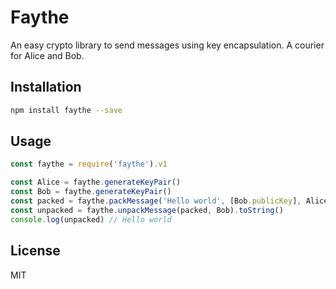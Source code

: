 # Faythe

An easy crypto library to send messages using key encapsulation. A courier for Alice and Bob.

## Installation

```sh
npm install faythe --save
```

## Usage

```js
const faythe = require('faythe').v1

const Alice = faythe.generateKeyPair()
const Bob = faythe.generateKeyPair()
const packed = faythe.packMessage('Hello world', [Bob.publicKey], Alice)
const unpacked = faythe.unpackMessage(packed, Bob).toString()
console.log(unpacked) // Hello world

```

## License

MIT
